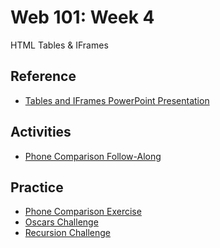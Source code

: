 # Web 101: Week 4
HTML Tables & IFrames

## Reference
- <a href="TablesAndIFrames.pptx" target="_blank">Tables and IFrames PowerPoint Presentation</a>

## Activities
- [Phone Comparison Follow-Along](PhoneComparisonFollowAlong.md)

## Practice
- [Phone Comparison Exercise](PhoneComparisonIndividual.md)
- [Oscars Challenge](OscarsChallenge.md)
- [Recursion Challenge](RecursionChallenge.md)
